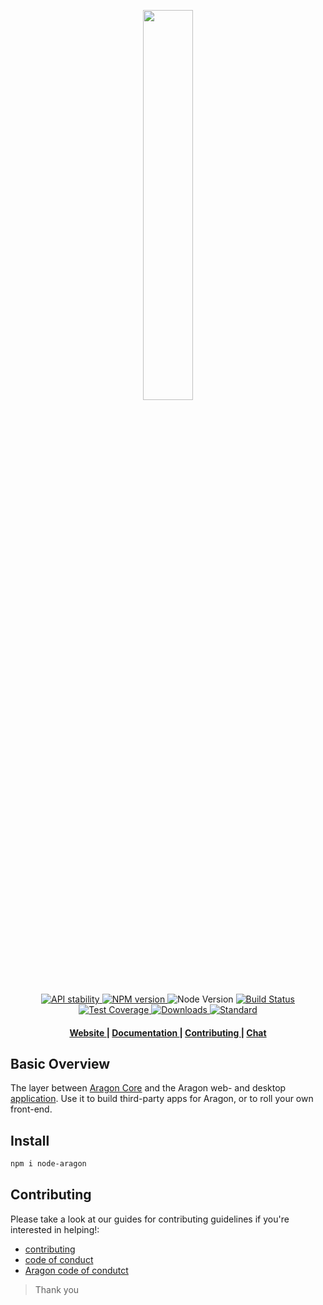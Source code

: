 <p align="center"><img width="40%" src="https://aragon.one/rsc/imgs/logo_text_black.svg"></p>

<div align="center">
  <!-- Stability -->
  <a href="https://nodejs.org/api/documentation.html#documentation_stability_index">
    <img src="https://img.shields.io/badge/stability-experimental-orange.svg?style=flat-square"
      alt="API stability" />
  </a>
  <!-- NPM version -->
  <a href="https://npmjs.org/package/@aragon/node-aragon">
    <img src="https://img.shields.io/npm/v/@aragon/node-aragon.svg?style=flat-square"
      alt="NPM version" />
  </a>
  <!-- Supported Node version !-->
  <img src="https://img.shields.io/node/v/@aragon/node-aragon.svg?style=flat-square"
    alt="Node Version" />
  <!-- Build Status -->
  <a href="https://travis-ci.org/aragon/node-aragon">
    <img src="https://img.shields.io/travis/aragon/node-aragon/master.svg?style=flat-square"
      alt="Build Status" />
  </a>
  <!-- Test Coverage -->
  <a href="https://coveralls.io/github/aragon/node-aragon">
    <img src="https://img.shields.io/coveralls/aragon/node-aragon.svg?style=flat-square"
      alt="Test Coverage" />
  </a>
  <!-- Downloads -->
  <a href="https://npmjs.org/package/@aragon/node-aragon">
    <img src="https://img.shields.io/npm/dm/@aragon/node-aragon.svg?style=flat-square"
      alt="Downloads" />
  </a>
  <!-- Standard -->
  <a href="https://standardjs.com">
    <img src="https://img.shields.io/badge/code%20style-standard-brightgreen.svg?style=flat-square"
      alt="Standard" />
  </a>
</div>

<div align="center">
  <h4>
    <a href="https://aragon.one">
      Website
    </a>
    <span> | </span>
    <a href="https://github.com/aragon/node-aragon/tree/master/docs">
      Documentation
    </a>
    <span> | </span>
    <a href="https://github.com/aragon/node-aragon/blob/master/.github/CONTRIBUTING.md">
      Contributing
    </a>
    <span> | </span>
    <a href="https://aragon.chat">
      Chat
    </a>
  </h4>
</div>

## Basic Overview
The layer between [Aragon Core](https://github.com/aragon/aragon-core) and the Aragon web- and desktop [application](https://github.com/aragon/aragon). Use it to build third-party apps for Aragon, or to roll your own front-end.

## Install
```sh
npm i node-aragon
```

## Contributing
Please take a look at our guides for contributing guidelines if you're interested in helping!:
- [contributing](https://github.com/aragon/node-aragon/blob/master/CONTRIBUTING.md)
- [code of conduct](https://github.com/aragon/node-aragon/blob/master/code_of_conduct) 
- [Aragon code of condutct](https://wiki.aragon.one/documentation/Code_of_Conduct/)

> Thank you
